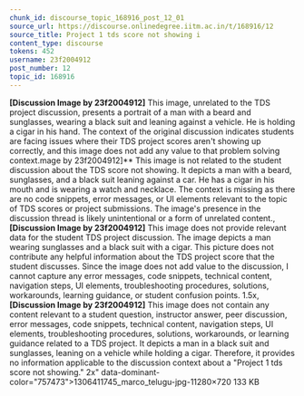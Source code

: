 ```yaml
---
chunk_id: discourse_topic_168916_post_12_01
source_url: https://discourse.onlinedegree.iitm.ac.in/t/168916/12
source_title: Project 1 tds score not showing i
content_type: discourse
tokens: 452
username: 23f2004912
post_number: 12
topic_id: 168916
---
```


**[Discussion Image by 23f2004912]** This image, unrelated to the TDS project discussion, presents a portrait of a man with a beard and sunglasses, wearing a black suit and leaning against a vehicle. He is holding a cigar in his hand. The context of the original discussion indicates students are facing issues where their TDS project scores aren't showing up correctly, and this image does not add any value to that problem solving context.mage by 23f2004912]** This image is not related to the student discussion about the TDS score not showing. It depicts a man with a beard, sunglasses, and a black suit leaning against a car. He has a cigar in his mouth and is wearing a watch and necklace. The context is missing as there are no code snippets, error messages, or UI elements relevant to the topic of TDS scores or project submissions. The image's presence in the discussion thread is likely unintentional or a form of unrelated content., **[Discussion Image by 23f2004912]** This image does not provide relevant data for the student TDS project discussion. The image depicts a man wearing sunglasses and a black suit with a cigar. This picture does not contribute any helpful information about the TDS project score that the student discusses. Since the image does not add value to the discussion, I cannot capture any error messages, code snippets, technical content, navigation steps, UI elements, troubleshooting procedures, solutions, workarounds, learning guidance, or student confusion points. 1.5x, **[Discussion Image by 23f2004912]** This image does not contain any content relevant to a student question, instructor answer, peer discussion, error messages, code snippets, technical content, navigation steps, UI elements, troubleshooting procedures, solutions, workarounds, or learning guidance related to a TDS project. It depicts a man in a black suit and sunglasses, leaning on a vehicle while holding a cigar. Therefore, it provides no information applicable to the discussion context about a "Project 1 tds score not showing." 2x" data-dominant-color="757473">1306411745_marco_telugu-jpg-11280×720 133 KB
